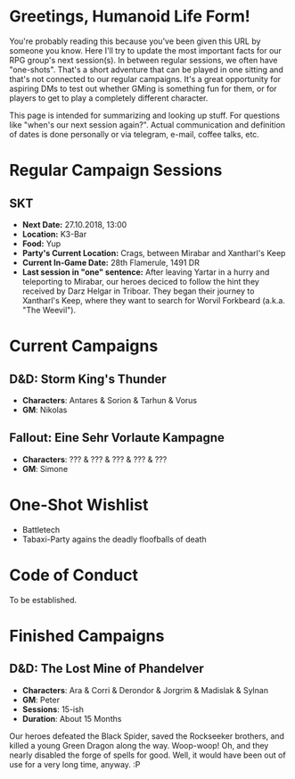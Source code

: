 # Greetings, Humanoid Life Form!
You're probably reading this because you've been given this URL by someone you know. Here I'll try to update the most important facts for our RPG group's next session(s). In between regular sessions, we often have "one-shots". That's a short adventure that can be played in one sitting and that's not connected to our regular campaigns. It's a great opportunity for aspiring DMs to test out whether GMing is something fun for them, or for players to get to play a completely different character.

This page is intended for summarizing and looking up stuff. For questions like "when's our next session again?". Actual communication and definition of dates is done personally or via telegram, e-mail, coffee talks, etc.


# Regular Campaign Sessions
## SKT
- **Next Date:** 27.10.2018, 13:00
- **Location:** K3-Bar
- **Food:** Yup
- **Party's Current Location:** Crags, between Mirabar and Xantharl's Keep 
- **Current In-Game Date:** 28th Flamerule, 1491 DR
- **Last session in "one" sentence:** After leaving Yartar in a hurry and teleporting to Mirabar, our heroes deciced to follow the hint they received by Darz Helgar in Triboar. They began their journey to Xantharl's Keep, where they want to search for Worvil Forkbeard (a.k.a. "The Weevil").

# Current Campaigns
## D&D: Storm King's Thunder
- **Characters**: Antares & Sorion & Tarhun & Vorus
- **GM**: Nikolas

## Fallout: Eine Sehr Vorlaute Kampagne
- **Characters**: ??? & ??? & ??? & ??? & ???
- **GM**: Simone

# One-Shot Wishlist
- Battletech
- Tabaxi-Party agains the deadly floofballs of death

# Code of Conduct
To be established.

# Finished Campaigns
## D&D: The Lost Mine of Phandelver
- **Characters**: Ara & Corri & Derondor & Jorgrim & Madislak & Sylnan
- **GM**: Peter
- **Sessions**: 15-ish
- **Duration**: About 15 Months

Our heroes defeated the Black Spider, saved the Rockseeker brothers, and killed a young Green Dragon along the way. Woop-woop! Oh, and they nearly disabled the forge of spells for good. Well, it would have been out of use for a very long time, anyway. :P
